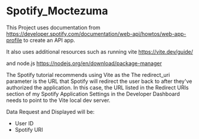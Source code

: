 # Spotify_Moctezuma
This Project uses documentation from 
https://developer.spotify.com/documentation/web-api/howtos/web-app-profile to create an API app.

It also uses additional resources such as running vite
https://vite.dev/guide/

and node.js
https://nodejs.org/en/download/package-manager

The Spotify tutorial recommends using Vite as the The redirect_uri parameter is the URL that Spotify will redirect the user back to after they've authorized the application. 
In this case, the URL listed in the Redirect URIs section of my Spotify Application Settings in the Developer Dashboard needs to point to the Vite local dev server.

Data Request and Displayed will be:
- User ID
- Spotify URI
